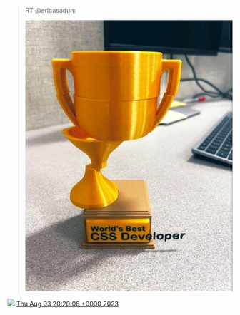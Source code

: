 > RT @ericasadun: 
> 
> ![](../../media/1687196676195532800-F2ZfqqMaYAEyV1z.jpg)

<img src="../../media/tweet.ico" width="12" /> [Thu Aug 03 20:20:08 +0000 2023](https://twitter.com/DromerDenker/status/1687196676195532800)